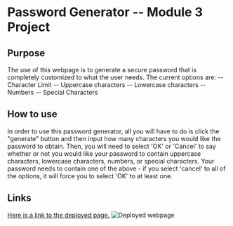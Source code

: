# Password Generator -- Module 3 Project

## Purpose

The use of this webpage is to generate a secure password that is completely customized to what the user needs. The current options are:
-- Character Limit
-- Uppercase characters
-- Lowercase characters
-- Numbers
-- Special Characters

## How to use

In order to use this password generator, all you will have to do is click the "generate" button and then input how many characters you would like the password to obtain.
Then, you will need to select 'OK' or 'Cancel' to say whether or not you would like your password to contain uppercase characters, lowercase characters, numbers, or special characters.
Your password needs to contain one of the above - if you select 'cancel' to all of the options, it will force you to select 'OK' to at least one.

## Links

[Here is a link to the deployed page.](https://mayamckinney.github.io/module-three-project/)
![Deployed webpage](https://i.postimg.cc/BnNLnJgh/ekfsdjd.png)

